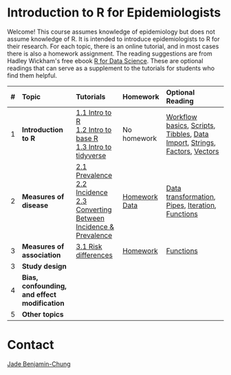 # Introduction to R for Epidemiologists

Welcome! This course assumes knowledge of epidemiology but does not assume knowledge of R. It is intended to introduce epidemiologists to R for their research. For each topic, there is an online tutorial, and in most cases there is also a homework assignment. The reading suggestions are from Hadley Wickham's free ebook [R for Data Science](http://r4ds.had.co.nz/index.html). These are optional readings that can serve as a supplement to the tutorials for students who find them helpful. 

|# | Topic | Tutorials  | Homework  | Optional Reading
|--- | :--- | :---       | :---       | :---   
|1 | <b>Introduction to R</b> |[1.1 Intro to R](https://jadebc.shinyapps.io/intro-to-R/) <br /> [1.2 Intro to base R](https://www.datacamp.com/courses/free-introduction-to-r)<br /> [1.3 Intro to tidyverse](https://www.datacamp.com/courses/introduction-to-the-tidyverse) | No homework | [Workflow basics](http://r4ds.had.co.nz/workflow-basics.html), [Scripts](http://r4ds.had.co.nz/workflow-scripts.html), [Tibbles](http://r4ds.had.co.nz/tibbles.html), [Data Import](http://r4ds.had.co.nz/data-import.html), [Strings](http://r4ds.had.co.nz/strings.html), [Factors](http://r4ds.had.co.nz/factors.html), [Vectors](http://r4ds.had.co.nz/vectors.html)
|2 | <b>Measures of disease</b> |[2.1 Prevalence](https://jadebc.shinyapps.io/prevalence/) <br />[2.2 Incidence](https://jadebc.shinyapps.io/Incidence/) <br />  [2.3 Converting Between Incidence & Prevalence](https://jadebc.shinyapps.io/convert-inc-prev/)|<a href="https://github.com/jadebc-berkeley/PH250B/blob/master/homework/hw_mod.R" download>Homework</a> <br /> <a href="https://github.com/jadebc-berkeley/PH250B/blob/master/homework/hw_mod.RData" download>Data</a>| [Data transformation](http://r4ds.had.co.nz/transform.html), [Pipes](http://r4ds.had.co.nz/pipes.html), [Iteration](http://r4ds.had.co.nz/iteration.html), [Functions](http://r4ds.had.co.nz/functions.html)
|3 | <b>Measures of association</b> | [3.1 Risk differences](https://jadebc.shinyapps.io/Risk_difference/) | <a href="https://github.com/jadebc-berkeley/PH250B/blob/master/homework/hw_moa.R" download> Homework</a> | [Functions](http://r4ds.had.co.nz/functions.html)
|3 | <b>Study design</b> |||
|4 | <b>Bias, confounding, and effect modification</b> |||
|5 | <b>Other topics</b> |||



# Contact
[Jade Benjamin-Chung](mailto:jadebc@berkeley.edu)  

<!-- ![alt text](http://bbd.berkeley.edu/uploads/5/4/3/7/54378593/published/benjamin-chung-jade_1.jpeg?1507227294 "Jade") -->
